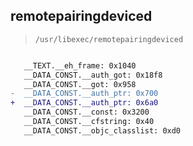 ## remotepairingdeviced

> `/usr/libexec/remotepairingdeviced`

```diff

   __TEXT.__eh_frame: 0x1040
   __DATA_CONST.__auth_got: 0x18f8
   __DATA_CONST.__got: 0x958
-  __DATA_CONST.__auth_ptr: 0x700
+  __DATA_CONST.__auth_ptr: 0x6a0
   __DATA_CONST.__const: 0x3200
   __DATA_CONST.__cfstring: 0x40
   __DATA_CONST.__objc_classlist: 0xd0

```
